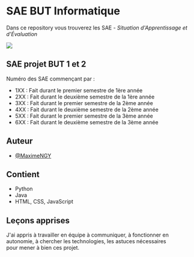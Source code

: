 
# SAE BUT Informatique

Dans ce repository vous trouverez les SAE - *Situation d'Apprentissage et d'Évaluation*

![](https://upload.wikimedia.org/wikipedia/fr/8/84/Uspn.png)




## SAE projet BUT 1 et 2

Numéro des SAE commençant par : 

* 1XX : Fait durant le premier semestre de 1ère année  
* 2XX : Fait durant le deuxième semestre de la 1ère année  
* 3XX : Fait durant le premier semestre de la 2ème année  
* 4XX : Fait durant le deuxième semestre de la 2ème année  
* 5XX : Fait durant le premier semestre de la 3ème année  
* 6XX : Fait durant le deuxième semestre de la 3ème année  
## Auteur

- [@MaximeNGY](https://www.github.com/MaximeNGY)


## Contient

- Python
- Java
- HTML, CSS, JavaScript


## Leçons apprises

J'ai appris à travailler en équipe à communiquer, à fonctionner en autonomie, à chercher les technologies, les astuces nécessaires  
pour mener à bien ces projet.  

